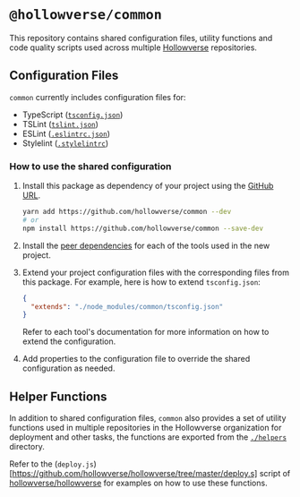 `@hollowverse/common`
=================================================================

This repository contains shared configuration files, utility functions and code quality scripts used across multiple [Hollowverse](https://github.com/hollowverse) repositories.

## Configuration Files
`common` currently includes configuration files for:

* TypeScript ([`tsconfig.json`](./tsconfig.json))
* TSLint ([`tslint.json`](./tslint.json))
* ESLint ([`.eslintrc.json`](./.eslintrc.json))
* Stylelint ([`.stylelintrc`](./.stylelintrc))

### How to use the shared configuration

1. Install this package as dependency of your project using the [GitHub URL](https://github.com/hollowverse/common).
     
     ```bash
     yarn add https://github.com/hollowverse/common --dev
     # or
     npm install https://github.com/hollowverse/common --save-dev
     ```
2. Install the [peer dependencies](./package.json#L7) for each of the tools used in the new project.
3. Extend your project configuration files with the corresponding files from this package. For example, here is how to extend `tsconfig.json`:
    
    ```json
    {
      "extends": "./node_modules/common/tsconfig.json"
    }
    ```
   Refer to each tool's documentation for more information on how to extend the configuration.
4. Add properties to the configuration file to override the shared configuration as needed.

## Helper Functions

In addition to shared configuration files, `common` also provides a set of utility functions used in multiple repositories in the Hollowverse organization for deployment and other tasks, the functions are exported from the [`./helpers`](./helpers) directory.

Refer to the (`deploy.js`)[https://github.com/hollowverse/hollowverse/tree/master/deploy.s] script of [hollowverse/hollowverse](https://github.com/hollowverse/hollowverse) for examples on how to use these functions.
